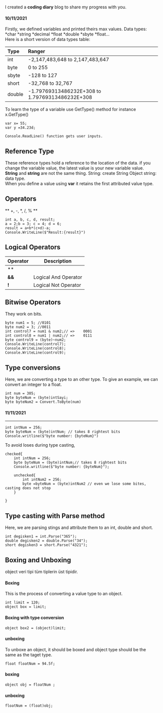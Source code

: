
I created a **coding diary** blog to share my progress with you.
#### 10/11/2021
Firstly, we defined variables and printed theirs max values.
Data types: *char *string  *decimal  *float  *double *sbyte  *float...<br />
Here is a short version of data types table:<br/>


| Type | Ranger | 
| :------ |:--- |
| int | -2,147,483,648 to 2,147,483,647 |
| byte | 0 to 255 |
| sbyte | -128 to 127 |
| short | -32,768 to 32,767 |
| double | -1.79769313486232E+308 to 1.79769313486232E+308 |

To learn the type of a variable use GetType() method for instance x.GetType()
~~~
var x= 55;
var y =34.23d; 

Console.ReadLine() function gets user inputs.
~~~

## Reference Type
These reference types hold a reference to the location of the data.
if you change the variable value, the latest value is your new variable value.<br />
**String** and **string** are not the same thing. String:  create String Object
string: data type.<br /> When you define a value using **var** it retains the first attributed value type.


## Operators

** +, -, *, /, % **

~~~
int a, b, c, d, result;
a = 2;b = 3; c = 4; d = 6;
result = a+b*(c+d)-a;
Console.WriteLine($"Result:{result}")
~~~


## Logical Operators
 

Operator | Description
------------ | -------------
**||** |  Logical Or Operator
**&&** | Logical And Operator
**!** | Logical Not Operator 

## Bitwise Operators
They work on bits.

~~~
byte num1 = 5; //0101
byte num2 = 3; //0011
int control7 = num1 & num2;// =>    0001
int control8 = num1 | num2;// =>    0111
byte control9 = (byte)~num2;
Console.WriteLine(control7);
Console.WriteLine(control8);
Console.WriteLine(control9);
~~~

## Type conversions
Here, we are converting a type to an other type. To give an example, we can convert an integer to a float.

~~~
int num = 305;
byte byteNum = (byte)intSayi;
byte byteNum2 = Convert.ToByte(num)
~~~

#### 11/11/2021
-------------------------------------------------------------
~~~
int intNum = 256;
byte byteNum = (byte)intNum; // takes 8 rightest bits 
Console.writline($"byte number: {byteNum}")
~~~
To avoid loses during type casting,
~~~
checked{
    int intNum = 256;
    byte byteNum = (byte)intNum;// takes 8 rightest bits 
    Console.writline($"byte number: {byteNum}");

    unchecked{
        int ıntNum2 = 256;
        byte =byteNum = (byte)intNum2 // even we lose some bites, casting does not stop
    }

} 
~~~

## Type casting with Parse method
Here, we are parsing stings and attribute them to an int, double and short.
~~~
int degisken1 = int.Parse("365");
double degisken2 = double.Parse("34");
short degisken3 = short.Parse("4321");
~~~

## Boxing and Unboxing
object  veri tipi tüm tiplerin üst tipidir.
#### Boxing
This is the process of converting  a value type to an object.

~~~
int limit = 120;
object box = limit;
~~~
#### Boxing with type conversion
~~~
object box2 = (object)limit;
~~~
#### unboxing
To unboxe an object, it should be boxed and object type should be the same as the taget type.

~~~
float floatNum = 94.5f;
~~~
#### boxing
~~~
object obj = floatNum ;
~~~
#### unboxing
~~~
floatNum = (float)obj;
~~~
